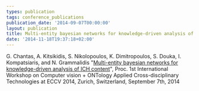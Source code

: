 ```yaml
---
types: publication
tags: conference_publications
publication_date: '2014-09-07T00:00:00'
layout: publication
title: Multi-entity bayesian networks for knowledge-driven analysis of ICH content
date: '2014-11-18T19:37:18+02:00'
---
```

G. Chantas, A. Kitsikidis, S. Nikolopoulos, K. Dimitropoulos, S. Douka, I. Kompatsiaris, and N. Grammalidis "<a href="https://dx.doi.org/10.1007/978-3-319-16181-5_25">Multi-entity bayesian networks for knowledge-driven analysis of ICH content</a>", Proc. 1st International Workshop on Computer vision + ONTology Applied Cross-disciplinary Technologies at ECCV 2014, Zurich, Switzerland, September 7th, 2014 <a href="/files/Chantas_ECCV14_PersonalCopy.pdf"><img align="top" alt="" border="0" src="/files/pdf/pdf.png"></a>
